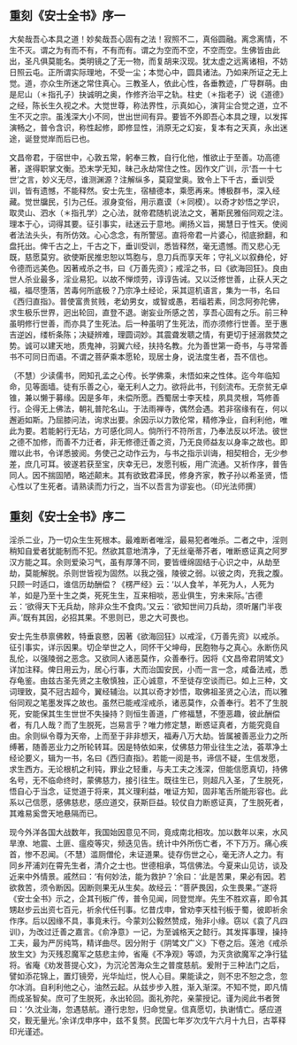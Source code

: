 ## 重刻《安士全书》序一

大矣哉吾心本具之道！妙矣哉吾心固有之法！寂照不二，真俗圆融。离念离情，不生不灭。谓之为有而不有，不有而有。谓之为空而不空，不空而空。生佛皆由此出，圣凡俱莫能名。类明镜之了无一物，而复胡来汉现。犹太虚之远离诸相，不妨日照云屯。正所谓实际理地，不受一尘；本觉心中，圆具诸法。乃如来所证之无上觉。道，亦众生所迷之常住真心。三教圣人，依此心性，各垂教迹，广导群萌。由是尼山（＊指孔子）抉诚明之奥，作修齐治平之轨。柱史（＊指老子）说《道德》之经，陈长生久视之术。大觉世尊，称法界性，示真如心，演背尘合觉之道，立不生不灭之宗。虽浅深大小不同，世出世间有异。要皆不外即吾心本具之理，以发挥演畅之，普令含识，称性起修，即修显性，消原无之幻妄，复本有之天真，永出迷途，诞登觉岸而后已也。

文昌帝君，于宿世中，心敦五常，躬奉三教，自行化他，惟欲止于至善。功高德著，遂得职掌文衡。恐末学无知，昧己永劫常住之性。因作文广训，示‘吾一十七世’之言，妙义无尽，谁测渊源？注解纵多，莫窥堂奥。致令上下千古，垂训受训，皆有遗憾，不能释然。安士先生，宿植德本，乘愿再来。博极群书，深入经藏。觉世牖民，引为己任。淑身变俗，用示嘉谟（＊同模）。以奇才妙悟之学识，取灵山、泗水（＊指孔学）之心法，就帝君随机说法之文，著斯民雅俗同观之注。理本于心，词得其要。征引事实，祛迷云于意地。阐扬义旨，揭慧日于性天。使阅者法法头头，有所仿效。心心念念，有所警惩。直将帝君一片婆心，彻底掀翻，和盘托出。俾千古之上，千古之下，垂训受训，悉皆释然，毫无遗憾。而又悲心无既，慈愿莫穷。欲使斯民推忠恕以笃胞与，息刀兵而享天年；守礼义以叙彝伦，好令德而远美色。因著戒杀之书，曰《万善先资》；戒淫之书，曰《欲海回狂》。良由世人杀业最多，淫业易犯。以故不惮烦劳，谆谆告诫。又以泛修世善，止获人天之福，福尽堕落，苦毒何所底极？乃宗净土经论，采其逗机语言，集为一书，名曰《西归直指》。普使富贵贫贱，老幼男女，或智或愚，若缁若素，同念阿弥陀佛，求生极乐世界，迥出轮回，直登不退。谢妄业所感之苦，享吾心固有之乐。前三种虽明修行世善，而亦具了生死法。后一种虽明了生死法，而亦须修行世善。至于惠吉逆凶，缕析条陈；决疑辨难，理圆词妙。其震聋发聩之情，有更切于拯溺救焚之势。诚可以建天地，质鬼神，羽翼六经，扶持名教。允为善世第一奇书，与寻常善书不可同日而语。不谓之菩萨乘本愿轮，现居士身，说法度生者，吾不信也。

（不慧）少读儒书，罔知孔孟之心传。长学佛乘，未悟如来之性体。迄今年临知命，见等面墙。徒有乐善之心，毫无利人之力。欲将此书，刊刻流布。无奈贫无卓锥，兼以懒于募缘。因是多年，未偿所愿。西蜀居士李天桂，夙具灵根，笃修善行。企得无上佛法，朝礼普陀名山。于法雨禅寺，偶然会遇。若非宿缘有在，何以邂逅如斯。乃屈膝问法，询求出要。余因示以力敦伦常，精修净业，自利利他，唯此为要。若能躬行无玷，方可感化同人。倘所行不符所言，乃奉法反以坏法。彼世之德不加修，而善不力迁者，非无修德迁善之资，乃无良师益友以身率之故也。即赠以此书，令详悉披阅。务使己之动作云为，与书之指示训诲，相契相合，无少参差，庶几可耳。彼遂若获至宝，庆幸无已，发愿刊板，用广流通。又祈作序，普告同人。因不揣固陋，略述颠末。其有欲致君泽民，修身齐家，教子孙以希圣贤，悟心性以了生死者。请熟读而力行之，当不以吾言为谬妄也。（印光法师撰）

## 重刻《安士全书》序二

淫杀二业，乃一切众生生死根本。最难断者唯淫，最易犯者唯杀。二者之中，淫则稍知自爱者犹能制而不犯。然欲其意地清净，了无丝毫蒂芥者，唯断惑证真之阿罗汉方能之耳。余则爱染习气，虽有厚薄不同，要皆缠绵固结于心识之中，从劫至劫，莫能解脱。杀则世皆视为固然。以我之强，陵彼之弱。以彼之肉，充我之腹。只顾一时适口，谁信历劫酬偿？《楞严经》云：‘以人食羊，羊死为人，人死为羊，如是乃至十生之类，死死生生，互来相啖，恶业俱生，穷未来际。’古德云：‘欲得天下无兵劫，除非众生不食肉。’又云：‘欲知世间刀兵劫，须听屠门半夜声。’既有其因，必招其果。不思则已，思之大可畏也。

安士先生恭禀佛敕，特垂哀愍，因著《欲海回狂》以戒淫，《万善先资》以戒杀。征引事实，详示因果。切企举世之人，同怀干父坤母，民胞物与之真心。永断伤风乱伦，以强陵弱之恶念。又欲同人诸恶莫作，众善奉行。因将《文昌帝君阴骘文》详加注释。俾日用云为，居心行事，大而治国安民，小而一言一念，咸备法戒，悉存龟鉴。由兹古圣先贤之主敬慎独，正心诚意，不至徒存空谈而已。如上三种，文词理致，莫不冠古超今，翼经辅治。以其以奇才妙悟，取佛祖圣贤之心法，而以雅俗同观之笔墨发挥之故也。虽然已能戒淫戒杀，诸恶莫作，众善奉行。若不了生脱死，安能保其生生世世不失操持？则恒生善道，广修福慧，不堕恶趣，彼此酬偿者，有几人哉？而了生脱死，岂易言乎？唯力修定慧，断惑证真者，方能究竟自由。余则纵令尊为天帝，上而至于非非想天，福寿八万大劫。皆属被善恶业力之所缚著，随善恶业力之所轮转耳。因是特依如来，仗佛慈力带业往生之法，荟萃净土经论要义，辑为一书，名曰《西归直指》。若能一阅是书，谛信不疑，生信发愿，求生西方。无论根机之利钝，罪业之轻重，与夫工夫之浅深，但能信愿真切，持佛名号，无不临命终时，蒙佛慈力，接引往生。既往生已，则超凡入圣，了生脱死，悟自心于当念，证觉道于将来，其义理利益，唯证方知，固非笔舌所能形容也。此系以己信愿，感佛慈悲，感应道交，获斯巨益。较仗自力断惑证真，了生脱死者，其难易奚啻天地悬隔而已。

现今外洋各国大战数年，我国始因意见不同，竟成南北相攻。加以数年以来，水风旱潦、地震、土匪、瘟疫等灾，频迭见告。统计中外所伤亡者，不下万万。痛心疾首，惨不忍闻。（不慧）滥厕僧伦，未证道果。徒存伤世之心，毫无济人之力。有同乡芹浦刘在霄先生者，清介之士也。世德相承，笃信佛法。今夏来山见访，谈及近来中外情景。戚然曰：‘有何妙法，能为救护？’余曰：‘此是苦果，果必有因。若欲救苦，须令断因。因断则果无从生矣。故经云：“菩萨畏因，众生畏果。”’遂将《安士全书》示之，企其刊板广传，普令见闻，同登觉岸。先生不胜欢喜，即令其甥赵步云出资七百元，祈余代任刊事。忆昔戊申，曾劝李天桂刊板于蜀，彼即祈余作序。后以因缘不具，事竟未行。今蒙刘公毅然赞成，殆非小缘。窃以《袁了凡四训》，为改过迁善之嘉言。《俞净意》一记，为至诚格天之懿行。其发挥事理，操持工夫，最为严厉纯笃，精详曲尽。因分附于《阴骘文广义》下卷之后。莲池《戒杀放生文》为灭残忍魔军之慈悲主帅，省庵《不净观》等颂，为灭贪欲魔军之净行猛将。省庵《劝发菩提心文》，为沉沦苦海众生之普度慈航。爰附于三种法门之后，譬如添花锦上，置灯镜旁，光华灿烂，悦人心目。果能读之，则不忠不恕之念，忽尔冰消。自利利他之心，油然云起。从兹步步入胜，渐入渐深。不知不觉，即凡情而成圣智矣。庶可了生脱死，永出轮回。面礼弥陀，亲蒙授记。谨为阅此书者贺曰：‘久沈业海，忽遇慈航。遵行忠恕，归命觉皇。信真愿切，执谢情亡。感应道交，觐无量光。’余详戊申序中，兹不复赘。民国七年岁次戊午六月十九日，古莘释印光谨述。